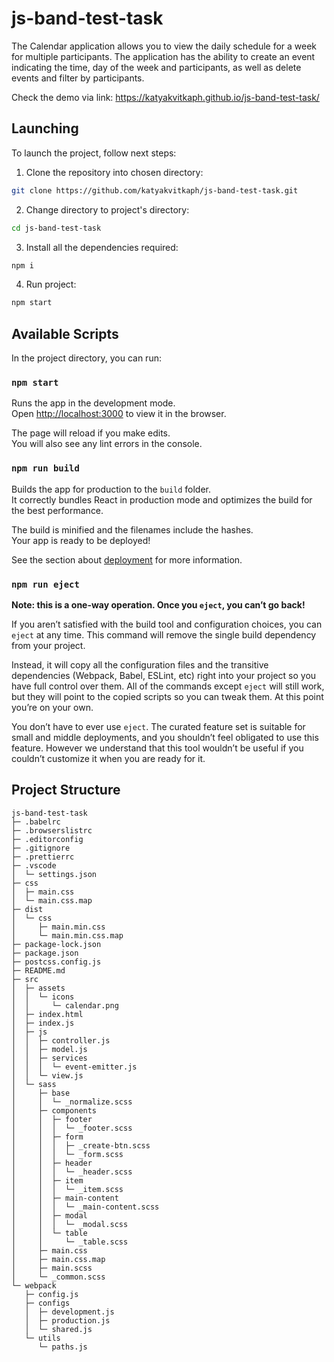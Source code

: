 # js-band-test-task

The Calendar application allows you to view the daily schedule for a week for multiple participants. The application has the ability to create an event indicating the time, day of the week and participants, as well as delete events and filter by participants.

Check the demo via link: https://katyakvitkaph.github.io/js-band-test-task/

## Launching

To launch the project, follow next steps:

1. Clone the repository into chosen directory:

```bash
git clone https://github.com/katyakvitkaph/js-band-test-task.git
```

2. Change directory to project's directory:

```bash
cd js-band-test-task
```

3. Install all the dependencies required:

```bash
npm i
```

4. Run project:

```bash
npm start
```

## Available Scripts

In the project directory, you can run:

### `npm start`

Runs the app in the development mode.<br /> Open
[http://localhost:3000](http://localhost:3000) to view it in the browser.

The page will reload if you make edits.<br /> You will also see any lint errors
in the console.

### `npm run build`

Builds the app for production to the `build` folder.<br /> It correctly bundles
React in production mode and optimizes the build for the best performance.

The build is minified and the filenames include the hashes.<br /> Your app is
ready to be deployed!

See the section about
[deployment](https://facebook.github.io/create-react-app/docs/deployment) for
more information.

### `npm run eject`

**Note: this is a one-way operation. Once you `eject`, you can’t go back!**

If you aren’t satisfied with the build tool and configuration choices, you can
`eject` at any time. This command will remove the single build dependency from
your project.

Instead, it will copy all the configuration files and the transitive
dependencies (Webpack, Babel, ESLint, etc) right into your project so you have
full control over them. All of the commands except `eject` will still work, but
they will point to the copied scripts so you can tweak them. At this point
you’re on your own.

You don’t have to ever use `eject`. The curated feature set is suitable for
small and middle deployments, and you shouldn’t feel obligated to use this
feature. However we understand that this tool wouldn’t be useful if you couldn’t
customize it when you are ready for it.

## Project Structure


```
js-band-test-task
├─ .babelrc
├─ .browserslistrc
├─ .editorconfig
├─ .gitignore
├─ .prettierrc
├─ .vscode
│  └─ settings.json
├─ css
│  ├─ main.css
│  └─ main.css.map
├─ dist
│  └─ css
│     ├─ main.min.css
│     └─ main.min.css.map
├─ package-lock.json
├─ package.json
├─ postcss.config.js
├─ README.md
├─ src
│  ├─ assets
│  │  └─ icons
│  │     └─ calendar.png
│  ├─ index.html
│  ├─ index.js
│  ├─ js
│  │  ├─ controller.js
│  │  ├─ model.js
│  │  ├─ services
│  │  │  └─ event-emitter.js
│  │  └─ view.js
│  └─ sass
│     ├─ base
│     │  └─ _normalize.scss
│     ├─ components
│     │  ├─ footer
│     │  │  └─ _footer.scss
│     │  ├─ form
│     │  │  ├─ _create-btn.scss
│     │  │  └─ _form.scss
│     │  ├─ header
│     │  │  └─ _header.scss
│     │  ├─ item
│     │  │  └─ _item.scss
│     │  ├─ main-content
│     │  │  └─ _main-content.scss
│     │  ├─ modal
│     │  │  └─ _modal.scss
│     │  └─ table
│     │     └─ _table.scss
│     ├─ main.css
│     ├─ main.css.map
│     ├─ main.scss
│     └─ _common.scss
└─ webpack
   ├─ config.js
   ├─ configs
   │  ├─ development.js
   │  ├─ production.js
   │  └─ shared.js
   └─ utils
      └─ paths.js

```